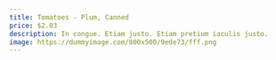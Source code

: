 ```yaml
---
title: Tomatoes - Plum, Canned
price: $2.03
description: In congue. Etiam justo. Etiam pretium iaculis justo.
image: https://dummyimage.com/800x500/9ede73/fff.png
---
```

